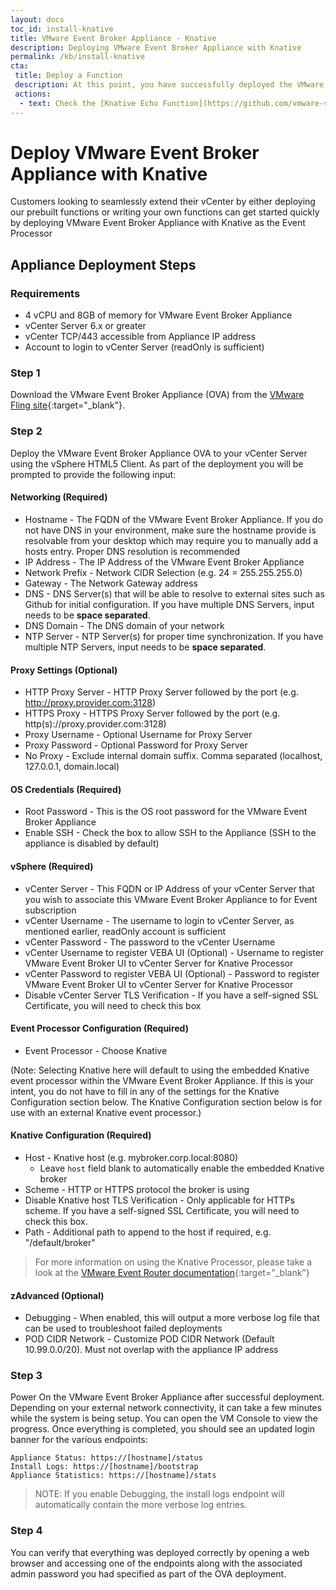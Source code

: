 ```yaml
---
layout: docs
toc_id: install-knative
title: VMware Event Broker Appliance - Knative
description: Deploying VMware Event Broker Appliance with Knative
permalink: /kb/install-knative
cta:
 title: Deploy a Function
 description: At this point, you have successfully deployed the VMware Event Broker Appliance and you are ready to start deploying your functions! 
 actions:
  - text: Check the [Knative Echo Function](https://github.com/vmware-samples/vcenter-event-broker-appliance/tree/master/examples/knative/powershell/kn-ps-echo){:target="_blank"} to quickly get started
---
```

# Deploy VMware Event Broker Appliance with Knative

Customers looking to seamlessly extend their vCenter by either deploying our prebuilt functions or writing your own functions can get started quickly by deploying VMware Event Broker Appliance with Knative as the Event Processor

## Appliance Deployment Steps

### Requirements

* 4 vCPU and 8GB of memory for VMware Event Broker Appliance
* vCenter Server 6.x or greater
* vCenter TCP/443 accessible from Appliance IP address
* Account to login to vCenter Server (readOnly is sufficient)

### Step 1

Download the VMware Event Broker Appliance (OVA) from the [VMware Fling site](https://flings.vmware.com/vmware-event-broker-appliance){:target="_blank"}.

### Step 2

Deploy the VMware Event Broker Appliance OVA to your vCenter Server using the vSphere HTML5 Client. As part of the deployment you will be prompted to provide the following input:

#### **Networking** (**Required**)

  * Hostname - The FQDN of the VMware Event Broker Appliance. If you do not have DNS in your environment, make sure the hostname provide is resolvable from your desktop which may require you to manually add a hosts entry. Proper DNS resolution is recommended
  * IP Address - The IP Address of the VMware Event Broker Appliance
  * Network Prefix - Network CIDR Selection (e.g. 24 = 255.255.255.0)
  * Gateway - The Network Gateway address
  * DNS - DNS Server(s) that will be able to resolve to external sites such as Github for initial configuration. If you have multiple DNS Servers, input needs to be **space separated**.
  * DNS Domain - The DNS domain of your network
  * NTP Server - NTP Server(s) for proper time synchronization. If you have multiple NTP Servers, input needs to be **space separated**.

#### **Proxy Settings** (Optional)
  * HTTP Proxy Server - HTTP Proxy Server followed by the port (e.g. http://proxy.provider.com:3128)
  * HTTPS Proxy - HTTPS Proxy Server followed by the port (e.g. http(s)://proxy.provider.com:3128)
  * Proxy Username - Optional Username for Proxy Server
  * Proxy Password - Optional Password for Proxy Server
  * No Proxy - Exclude internal domain suffix. Comma separated (localhost, 127.0.0.1, domain.local)

#### **OS Credentials** (**Required**)
  * Root Password - This is the OS root password for the VMware Event Broker Appliance
  * Enable SSH - Check the box to allow SSH to the Appliance (SSH to the appliance is disabled by default)

#### **vSphere** (**Required**)

  * vCenter Server - This FQDN or IP Address of your vCenter Server that you wish to associate this VMware Event Broker Appliance to for Event subscription
  * vCenter Username - The username to login to vCenter Server, as mentioned earlier, readOnly account is sufficient
  * vCenter Password - The password to the vCenter Username
  * vCenter Username to register VEBA UI (Optional) - Username to register VMware Event Broker UI to vCenter Server for Knative Processor
  * vCenter Password to register VEBA UI (Optional) - Password to register VMware Event Broker UI to vCenter Server for Knative Processor
  * Disable vCenter Server TLS Verification - If you have a self-signed SSL Certificate, you will need to check this box

#### **Event Processor Configuration** (**Required**)
  * Event Processor - Choose Knative

(Note: Selecting Knative here will default to using the embedded Knative event processor within the VMware Event Broker Appliance.  If this is your intent, you do not have to fill in any of the settings for the Knative Configuration section below. The Knative Configuration section below is for use with an external Knative event processor.)

#### **Knative Configuration** (**Required**)
  * Host - Knative host (e.g. mybroker.corp.local:8080)
    * Leave `host` field blank to automatically enable the embedded Knative broker
  * Scheme - HTTP or HTTPS protocol the broker is using
  * Disable Knative host TLS Verification - Only applicable for HTTPs scheme. If you have a self-signed SSL Certificate, you will need to check this box.
  * Path - Additional path to append to the host if required, e.g. "/default/broker"

> For more information on using the Knative Processor, please take a look at the [VMware Event Router documentation](https://github.com/vmware-samples/vcenter-event-broker-appliance/blob/development/vmware-event-router/README.MD){:target="_blank"}

#### **zAdvanced** (Optional)
  * Debugging - When enabled, this will output a more verbose log file that can be used to troubleshoot failed deployments
  * POD CIDR Network - Customize POD CIDR Network (Default 10.99.0.0/20). Must not overlap with the appliance IP address

### Step 3

Power On the VMware Event Broker Appliance after successful deployment. Depending on your external network connectivity, it can take a few minutes while the system is being setup. You can open the VM Console to view the progress. Once everything is completed, you should see an updated login banner for the various endpoints:

```
Appliance Status: https://[hostname]/status
Install Logs: https://[hostname]/bootstrap
Appliance Statistics: https://[hostname]/stats
```

> NOTE: If you enable Debugging, the install logs endpoint will automatically contain the more verbose log entries.


### Step 4

You can verify that everything was deployed correctly by opening a web browser and accessing one of the endpoints along with the associated admin password you had specified as part of the OVA deployment.

